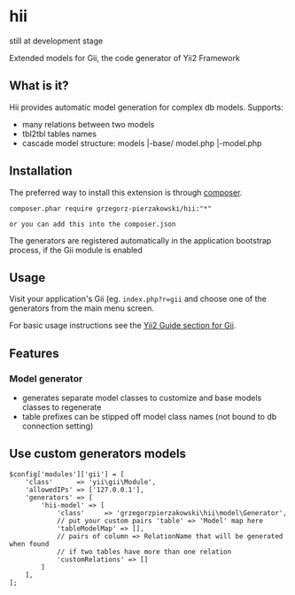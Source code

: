 hii
===========

still at development stage


Extended models for Gii, the code generator of Yii2 Framework


What is it?
-----------

Hii provides automatic model generation for complex db models. 
Supports:
- many relations between two models
- tbl2tbl tables names
- cascade model structure: 
        models
        |-base/ model.php
        |-model.php

Installation
------------

The preferred way to install this extension is through [composer](http://getcomposer.org/download/).

    composer.phar require grzegorz-pierzakowski/hii:"*"

    or you can add this into the composer.json

The generators are registered automatically in the application bootstrap process, if the Gii module is enabled

Usage
-----

Visit your application's Gii (eg. `index.php?r=gii` and choose one of the generators from the main menu screen.

For basic usage instructions see the [Yii2 Guide section for Gii](http://www.yiiframework.com/doc-2.0/guide-tool-gii.html).

Features
--------

### Model generator

- generates separate model classes to customize and base models classes to regenerate
- table prefixes can be stipped off model class names (not bound to db connection setting)

Use custom generators models
-----------------------------------------------

```
$config['modules']['gii'] = [
    'class'      => 'yii\gii\Module',
    'allowedIPs' => ['127.0.0.1'],
    'generators' => [
        'hii-model' => [
            'class'     => 'grzegorzpierzakowski\hii\model\Generator',
            // put your custom pairs 'table' => 'Model' map here
            'tableModelMap' => [],
            // pairs of column => RelationName that will be generated when found 
            // if two tables have more than one relation
            'customRelations' => []
        ]
    ],
];
```


